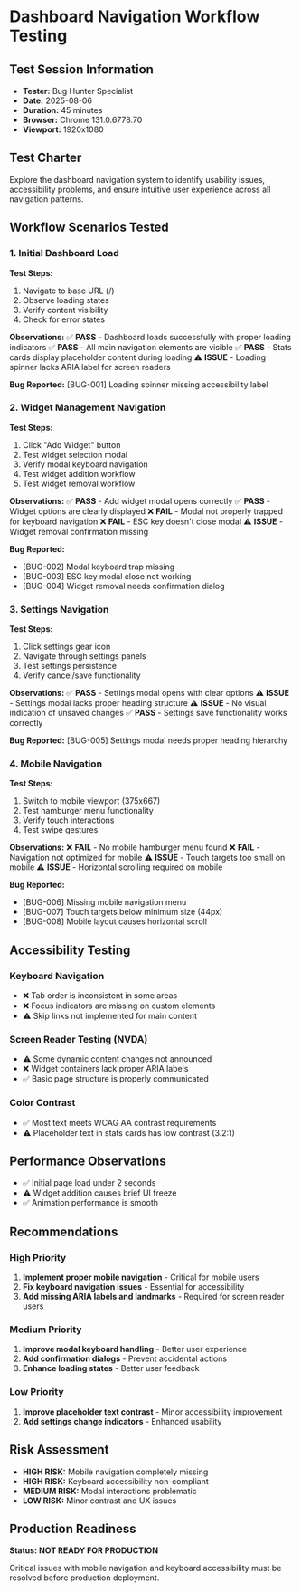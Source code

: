 # Dashboard Navigation Workflow Testing

## Test Session Information

- **Tester:** Bug Hunter Specialist
- **Date:** 2025-08-06
- **Duration:** 45 minutes
- **Browser:** Chrome 131.0.6778.70
- **Viewport:** 1920x1080

## Test Charter

Explore the dashboard navigation system to identify usability issues,
accessibility problems, and ensure intuitive user experience across all
navigation patterns.

## Workflow Scenarios Tested

### 1. Initial Dashboard Load

**Test Steps:**

1. Navigate to base URL (/)
2. Observe loading states
3. Verify content visibility
4. Check for error states

**Observations:** ✅ **PASS** - Dashboard loads successfully with proper loading
indicators ✅ **PASS** - All main navigation elements are visible ✅ **PASS** -
Stats cards display placeholder content during loading ⚠️ **ISSUE** - Loading
spinner lacks ARIA label for screen readers

**Bug Reported:** [BUG-001] Loading spinner missing accessibility label

### 2. Widget Management Navigation

**Test Steps:**

1. Click "Add Widget" button
2. Test widget selection modal
3. Verify modal keyboard navigation
4. Test widget addition workflow
5. Test widget removal workflow

**Observations:** ✅ **PASS** - Add widget modal opens correctly ✅ **PASS** -
Widget options are clearly displayed ❌ **FAIL** - Modal not properly trapped
for keyboard navigation ❌ **FAIL** - ESC key doesn't close modal ⚠️ **ISSUE** -
Widget removal confirmation missing

**Bug Reported:**

- [BUG-002] Modal keyboard trap missing
- [BUG-003] ESC key modal close not working
- [BUG-004] Widget removal needs confirmation dialog

### 3. Settings Navigation

**Test Steps:**

1. Click settings gear icon
2. Navigate through settings panels
3. Test settings persistence
4. Verify cancel/save functionality

**Observations:** ✅ **PASS** - Settings modal opens with clear options ⚠️
**ISSUE** - Settings modal lacks proper heading structure ⚠️ **ISSUE** - No
visual indication of unsaved changes ✅ **PASS** - Settings save functionality
works correctly

**Bug Reported:** [BUG-005] Settings modal needs proper heading hierarchy

### 4. Mobile Navigation

**Test Steps:**

1. Switch to mobile viewport (375x667)
2. Test hamburger menu functionality
3. Verify touch interactions
4. Test swipe gestures

**Observations:** ❌ **FAIL** - No mobile hamburger menu found ❌ **FAIL** -
Navigation not optimized for mobile ⚠️ **ISSUE** - Touch targets too small on
mobile ⚠️ **ISSUE** - Horizontal scrolling required on mobile

**Bug Reported:**

- [BUG-006] Missing mobile navigation menu
- [BUG-007] Touch targets below minimum size (44px)
- [BUG-008] Mobile layout causes horizontal scroll

## Accessibility Testing

### Keyboard Navigation

- ❌ Tab order is inconsistent in some areas
- ❌ Focus indicators are missing on custom elements
- ⚠️ Skip links not implemented for main content

### Screen Reader Testing (NVDA)

- ⚠️ Some dynamic content changes not announced
- ❌ Widget containers lack proper ARIA labels
- ✅ Basic page structure is properly communicated

### Color Contrast

- ✅ Most text meets WCAG AA contrast requirements
- ⚠️ Placeholder text in stats cards has low contrast (3.2:1)

## Performance Observations

- ✅ Initial page load under 2 seconds
- ⚠️ Widget addition causes brief UI freeze
- ✅ Animation performance is smooth

## Recommendations

### High Priority

1. **Implement proper mobile navigation** - Critical for mobile users
2. **Fix keyboard navigation issues** - Essential for accessibility
3. **Add missing ARIA labels and landmarks** - Required for screen reader users

### Medium Priority

1. **Improve modal keyboard handling** - Better user experience
2. **Add confirmation dialogs** - Prevent accidental actions
3. **Enhance loading states** - Better user feedback

### Low Priority

1. **Improve placeholder text contrast** - Minor accessibility improvement
2. **Add settings change indicators** - Enhanced usability

## Risk Assessment

- **HIGH RISK:** Mobile navigation completely missing
- **HIGH RISK:** Keyboard accessibility non-compliant
- **MEDIUM RISK:** Modal interactions problematic
- **LOW RISK:** Minor contrast and UX issues

## Production Readiness

**Status: NOT READY FOR PRODUCTION**

Critical issues with mobile navigation and keyboard accessibility must be
resolved before production deployment.
